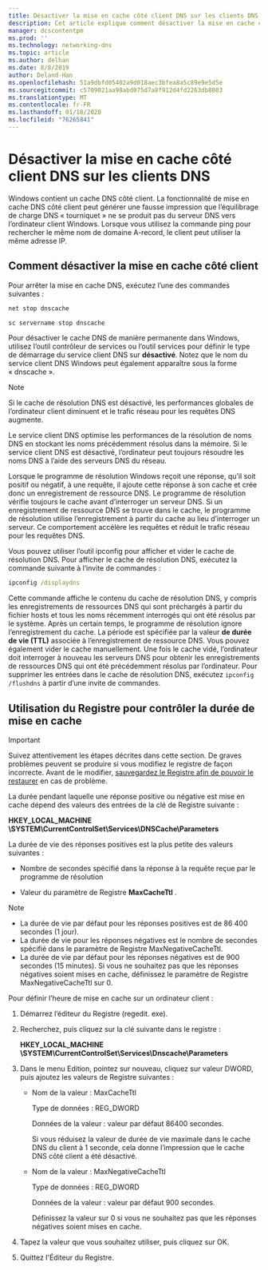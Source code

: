 ```yaml
---
title: Désactiver la mise en cache côté client DNS sur les clients DNS
description: Cet article explique comment désactiver la mise en cache côté client DNS sur les clients DNS.
manager: dcscontentpm
ms.prod: ''
ms.technology: networking-dns
ms.topic: article
ms.author: delhan
ms.date: 8/8/2019
author: Deland-Han
ms.openlocfilehash: 51a9dbfd05402a9d018aec3bfea8a5c89e9e5d5e
ms.sourcegitcommit: c5709021aa98abd075d7a8f912d4fd2263db8803
ms.translationtype: MT
ms.contentlocale: fr-FR
ms.lasthandoff: 01/18/2020
ms.locfileid: "76265841"
---
```

# <a name="disable-dns-client-side-caching-on-dns-clients"></a>Désactiver la mise en cache côté client DNS sur les clients DNS

Windows contient un cache DNS côté client. La fonctionnalité de mise en cache DNS côté client peut générer une fausse impression que l’équilibrage de charge DNS « tourniquet » ne se produit pas du serveur DNS vers l’ordinateur client Windows. Lorsque vous utilisez la commande ping pour rechercher le même nom de domaine A-record, le client peut utiliser la même adresse IP.  

## <a name="how-to-disable-client-side-caching"></a>Comment désactiver la mise en cache côté client

Pour arrêter la mise en cache DNS, exécutez l’une des commandes suivantes :

```cmd
net stop dnscache
```

```cmd
sc servername stop dnscache
```


Pour désactiver le cache DNS de manière permanente dans Windows, utilisez l’outil contrôleur de services ou l’outil services pour définir le type de démarrage du service client DNS sur **désactivé**. Notez que le nom du service client DNS Windows peut également apparaître sous la forme « dnscache ». 

> [!NOTE]
> Si le cache de résolution DNS est désactivé, les performances globales de l’ordinateur client diminuent et le trafic réseau pour les requêtes DNS augmente. 

Le service client DNS optimise les performances de la résolution de noms DNS en stockant les noms précédemment résolus dans la mémoire. Si le service client DNS est désactivé, l’ordinateur peut toujours résoudre les noms DNS à l’aide des serveurs DNS du réseau. 

Lorsque le programme de résolution Windows reçoit une réponse, qu’il soit positif ou négatif, à une requête, il ajoute cette réponse à son cache et crée donc un enregistrement de ressource DNS. Le programme de résolution vérifie toujours le cache avant d’interroger un serveur DNS. Si un enregistrement de ressource DNS se trouve dans le cache, le programme de résolution utilise l’enregistrement à partir du cache au lieu d’interroger un serveur. Ce comportement accélère les requêtes et réduit le trafic réseau pour les requêtes DNS. 

Vous pouvez utiliser l’outil ipconfig pour afficher et vider le cache de résolution DNS. Pour afficher le cache de résolution DNS, exécutez la commande suivante à l’invite de commandes :

```cmd
ipconfig /displaydns 
```

Cette commande affiche le contenu du cache de résolution DNS, y compris les enregistrements de ressources DNS qui sont préchargés à partir du fichier hosts et tous les noms récemment interrogés qui ont été résolus par le système. Après un certain temps, le programme de résolution ignore l’enregistrement du cache. La période est spécifiée par la valeur **de durée de vie (TTL)** associée à l’enregistrement de ressource DNS. Vous pouvez également vider le cache manuellement. Une fois le cache vidé, l’ordinateur doit interroger à nouveau les serveurs DNS pour obtenir les enregistrements de ressources DNS qui ont été précédemment résolus par l’ordinateur. Pour supprimer les entrées dans le cache de résolution DNS, exécutez `ipconfig /flushdns` à partir d’une invite de commandes.

## <a name="using-the-registry-to-control-the-caching-time"></a>Utilisation du Registre pour contrôler la durée de mise en cache

> [!IMPORTANT]  
> Suivez attentivement les étapes décrites dans cette section. De graves problèmes peuvent se produire si vous modifiez le registre de façon incorrecte. Avant de le modifier, [sauvegardez le Registre afin de pouvoir le restaurer](https://support.microsoft.com/help/322756) en cas de problème.

La durée pendant laquelle une réponse positive ou négative est mise en cache dépend des valeurs des entrées de la clé de Registre suivante :

**HKEY_LOCAL_MACHINE \SYSTEM\CurrentControlSet\Services\DNSCache\Parameters**

La durée de vie des réponses positives est la plus petite des valeurs suivantes : 

- Nombre de secondes spécifié dans la réponse à la requête reçue par le programme de résolution

- Valeur du paramètre de Registre **MaxCacheTtl** .

>[!Note]
>- La durée de vie par défaut pour les réponses positives est de 86 400 secondes (1 jour).
>- La durée de vie pour les réponses négatives est le nombre de secondes spécifié dans le paramètre de Registre MaxNegativeCacheTtl.
>- La durée de vie par défaut pour les réponses négatives est de 900 secondes (15 minutes).
Si vous ne souhaitez pas que les réponses négatives soient mises en cache, définissez le paramètre de Registre MaxNegativeCacheTtl sur 0.

Pour définir l’heure de mise en cache sur un ordinateur client :

1. Démarrez l’éditeur du Registre (regedit. exe).

2. Recherchez, puis cliquez sur la clé suivante dans le registre :

   **HKEY_LOCAL_MACHINE \SYSTEM\CurrentControlSet\Services\Dnscache\Parameters**

3. Dans le menu Edition, pointez sur nouveau, cliquez sur valeur DWORD, puis ajoutez les valeurs de Registre suivantes :

   - Nom de la valeur : MaxCacheTtl

     Type de données : REG_DWORD

     Données de la valeur : valeur par défaut 86400 secondes. 
     
     Si vous réduisez la valeur de durée de vie maximale dans le cache DNS du client à 1 seconde, cela donne l’impression que le cache DNS côté client a été désactivé.    

   - Nom de la valeur : MaxNegativeCacheTtl

     Type de données : REG_DWORD

     Données de la valeur : valeur par défaut 900 secondes. 
     
     Définissez la valeur sur 0 si vous ne souhaitez pas que les réponses négatives soient mises en cache.

4. Tapez la valeur que vous souhaitez utiliser, puis cliquez sur OK.

5. Quittez l'Éditeur du Registre.